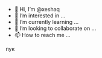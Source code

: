 - 👋 Hi, I’m @xeshaq
- 👀 I’m interested in ...
- 🌱 I’m currently learning ...
- 💞️ I’m looking to collaborate on ...
- 📫 How to reach me ...

<!---
xeshaq/xeshaq is a ✨ special ✨ repository because its `README.md` (this file) appears on your GitHub profile.
You can click the Preview link to take a look at your changes.
--->
 пук
